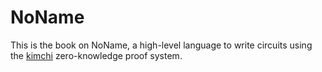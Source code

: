 # NoName

This is the book on NoName, a high-level language to write circuits using the [kimchi](https://github.com/o1-labs/proof-systems) zero-knowledge proof system.
